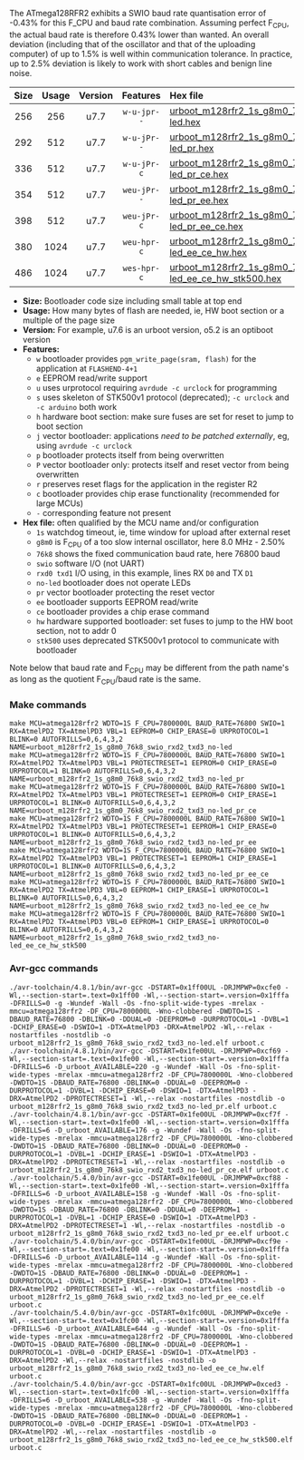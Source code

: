 The ATmega128RFR2 exhibits a SWIO baud rate quantisation error of -0.43% for this F_CPU and baud rate combination. Assuming perfect F<sub>CPU</sub>, the actual baud rate is therefore 0.43% lower than wanted. An overall deviation (including that of the oscillator and that of the uploading computer) of up to 1.5% is well within communication tolerance. In practice, up to 2.5% deviation is likely to work with short cables and benign line noise.

|Size|Usage|Version|Features|Hex file|
|:-:|:-:|:-:|:-:|:--|
|256|256|u7.7|`w-u-jpr--`|[urboot_m128rfr2_1s_g8m0_76k8_swio_rxd2_txd3_no-led.hex](https://raw.githubusercontent.com/stefanrueger/urboot.hex/main/mcus/atmega128rfr2/watchdog_1_s/internal_oscillator_g-2.50%25/%2B8m000000_hz/%2B%2B76k8_baud/uart1_rxd2_txd3/no-led/urboot_m128rfr2_1s_g8m0_76k8_swio_rxd2_txd3_no-led.hex)|
|292|512|u7.7|`w-u-jPr--`|[urboot_m128rfr2_1s_g8m0_76k8_swio_rxd2_txd3_no-led_pr.hex](https://raw.githubusercontent.com/stefanrueger/urboot.hex/main/mcus/atmega128rfr2/watchdog_1_s/internal_oscillator_g-2.50%25/%2B8m000000_hz/%2B%2B76k8_baud/uart1_rxd2_txd3/no-led/urboot_m128rfr2_1s_g8m0_76k8_swio_rxd2_txd3_no-led_pr.hex)|
|336|512|u7.7|`w-u-jPr-c`|[urboot_m128rfr2_1s_g8m0_76k8_swio_rxd2_txd3_no-led_pr_ce.hex](https://raw.githubusercontent.com/stefanrueger/urboot.hex/main/mcus/atmega128rfr2/watchdog_1_s/internal_oscillator_g-2.50%25/%2B8m000000_hz/%2B%2B76k8_baud/uart1_rxd2_txd3/no-led/urboot_m128rfr2_1s_g8m0_76k8_swio_rxd2_txd3_no-led_pr_ce.hex)|
|354|512|u7.7|`weu-jPr--`|[urboot_m128rfr2_1s_g8m0_76k8_swio_rxd2_txd3_no-led_pr_ee.hex](https://raw.githubusercontent.com/stefanrueger/urboot.hex/main/mcus/atmega128rfr2/watchdog_1_s/internal_oscillator_g-2.50%25/%2B8m000000_hz/%2B%2B76k8_baud/uart1_rxd2_txd3/no-led/urboot_m128rfr2_1s_g8m0_76k8_swio_rxd2_txd3_no-led_pr_ee.hex)|
|398|512|u7.7|`weu-jPr-c`|[urboot_m128rfr2_1s_g8m0_76k8_swio_rxd2_txd3_no-led_pr_ee_ce.hex](https://raw.githubusercontent.com/stefanrueger/urboot.hex/main/mcus/atmega128rfr2/watchdog_1_s/internal_oscillator_g-2.50%25/%2B8m000000_hz/%2B%2B76k8_baud/uart1_rxd2_txd3/no-led/urboot_m128rfr2_1s_g8m0_76k8_swio_rxd2_txd3_no-led_pr_ee_ce.hex)|
|380|1024|u7.7|`weu-hpr-c`|[urboot_m128rfr2_1s_g8m0_76k8_swio_rxd2_txd3_no-led_ee_ce_hw.hex](https://raw.githubusercontent.com/stefanrueger/urboot.hex/main/mcus/atmega128rfr2/watchdog_1_s/internal_oscillator_g-2.50%25/%2B8m000000_hz/%2B%2B76k8_baud/uart1_rxd2_txd3/no-led/urboot_m128rfr2_1s_g8m0_76k8_swio_rxd2_txd3_no-led_ee_ce_hw.hex)|
|486|1024|u7.7|`wes-hpr-c`|[urboot_m128rfr2_1s_g8m0_76k8_swio_rxd2_txd3_no-led_ee_ce_hw_stk500.hex](https://raw.githubusercontent.com/stefanrueger/urboot.hex/main/mcus/atmega128rfr2/watchdog_1_s/internal_oscillator_g-2.50%25/%2B8m000000_hz/%2B%2B76k8_baud/uart1_rxd2_txd3/no-led/urboot_m128rfr2_1s_g8m0_76k8_swio_rxd2_txd3_no-led_ee_ce_hw_stk500.hex)|

- **Size:** Bootloader code size including small table at top end
- **Usage:** How many bytes of flash are needed, ie, HW boot section or a multiple of the page size
- **Version:** For example, u7.6 is an urboot version, o5.2 is an optiboot version
- **Features:**
  + `w` bootloader provides `pgm_write_page(sram, flash)` for the application at `FLASHEND-4+1`
  + `e` EEPROM read/write support
  + `u` uses urprotocol requiring `avrdude -c urclock` for programming
  + `s` uses skeleton of STK500v1 protocol (deprecated); `-c urclock` and `-c arduino` both work
  + `h` hardware boot section: make sure fuses are set for reset to jump to boot section
  + `j` vector bootloader: applications *need to be patched externally*, eg, using `avrdude -c urclock`
  + `p` bootloader protects itself from being overwritten
  + `P` vector bootloader only: protects itself and reset vector from being overwritten
  + `r` preserves reset flags for the application in the register R2
  + `c` bootloader provides chip erase functionality (recommended for large MCUs)
  + `-` corresponding feature not present
- **Hex file:** often qualified by the MCU name and/or configuration
  + `1s` watchdog timeout, ie, time window for upload after external reset
  + `g8m0` is F<sub>CPU</sub> of a too slow internal oscillator, here 8.0 MHz - 2.50%
  + `76k8` shows the fixed communication baud rate, here 76800 baud
  + `swio` software I/O (not UART)
  + `rxd0 txd1` I/O using, in this example, lines RX `D0` and TX `D1`
  + `no-led` bootloader does not operate LEDs
  + `pr` vector bootloader protecting the reset vector
  + `ee` bootloader supports EEPROM read/write
  + `ce` bootloader provides a chip erase command
  + `hw` hardware supported bootloader: set fuses to jump to the HW boot section, not to addr 0
  + `stk500` uses deprecated STK500v1 protocol to communicate with bootloader


Note below that baud rate and F<sub>CPU</sub> may be different from the path name's as long as the quotient F<sub>CPU</sub>/baud rate is the same.

### Make commands
```
make MCU=atmega128rfr2 WDTO=1S F_CPU=7800000L BAUD_RATE=76800 SWIO=1 RX=AtmelPD2 TX=AtmelPD3 VBL=1 EEPROM=0 CHIP_ERASE=0 URPROTOCOL=1 BLINK=0 AUTOFRILLS=0,6,4,3,2 NAME=urboot_m128rfr2_1s_g8m0_76k8_swio_rxd2_txd3_no-led
make MCU=atmega128rfr2 WDTO=1S F_CPU=7800000L BAUD_RATE=76800 SWIO=1 RX=AtmelPD2 TX=AtmelPD3 VBL=1 PROTECTRESET=1 EEPROM=0 CHIP_ERASE=0 URPROTOCOL=1 BLINK=0 AUTOFRILLS=0,6,4,3,2 NAME=urboot_m128rfr2_1s_g8m0_76k8_swio_rxd2_txd3_no-led_pr
make MCU=atmega128rfr2 WDTO=1S F_CPU=7800000L BAUD_RATE=76800 SWIO=1 RX=AtmelPD2 TX=AtmelPD3 VBL=1 PROTECTRESET=1 EEPROM=0 CHIP_ERASE=1 URPROTOCOL=1 BLINK=0 AUTOFRILLS=0,6,4,3,2 NAME=urboot_m128rfr2_1s_g8m0_76k8_swio_rxd2_txd3_no-led_pr_ce
make MCU=atmega128rfr2 WDTO=1S F_CPU=7800000L BAUD_RATE=76800 SWIO=1 RX=AtmelPD2 TX=AtmelPD3 VBL=1 PROTECTRESET=1 EEPROM=1 CHIP_ERASE=0 URPROTOCOL=1 BLINK=0 AUTOFRILLS=0,6,4,3,2 NAME=urboot_m128rfr2_1s_g8m0_76k8_swio_rxd2_txd3_no-led_pr_ee
make MCU=atmega128rfr2 WDTO=1S F_CPU=7800000L BAUD_RATE=76800 SWIO=1 RX=AtmelPD2 TX=AtmelPD3 VBL=1 PROTECTRESET=1 EEPROM=1 CHIP_ERASE=1 URPROTOCOL=1 BLINK=0 AUTOFRILLS=0,6,4,3,2 NAME=urboot_m128rfr2_1s_g8m0_76k8_swio_rxd2_txd3_no-led_pr_ee_ce
make MCU=atmega128rfr2 WDTO=1S F_CPU=7800000L BAUD_RATE=76800 SWIO=1 RX=AtmelPD2 TX=AtmelPD3 VBL=0 EEPROM=1 CHIP_ERASE=1 URPROTOCOL=1 BLINK=0 AUTOFRILLS=0,6,4,3,2 NAME=urboot_m128rfr2_1s_g8m0_76k8_swio_rxd2_txd3_no-led_ee_ce_hw
make MCU=atmega128rfr2 WDTO=1S F_CPU=7800000L BAUD_RATE=76800 SWIO=1 RX=AtmelPD2 TX=AtmelPD3 VBL=0 EEPROM=1 CHIP_ERASE=1 URPROTOCOL=0 BLINK=0 AUTOFRILLS=0,6,4,3,2 NAME=urboot_m128rfr2_1s_g8m0_76k8_swio_rxd2_txd3_no-led_ee_ce_hw_stk500
```

### Avr-gcc commands
```
./avr-toolchain/4.8.1/bin/avr-gcc -DSTART=0x1ff00UL -DRJMPWP=0xcfe0 -Wl,--section-start=.text=0x1ff00 -Wl,--section-start=.version=0x1fffa -DFRILLS=0 -g -Wundef -Wall -Os -fno-split-wide-types -mrelax -mmcu=atmega128rfr2 -DF_CPU=7800000L -Wno-clobbered -DWDTO=1S -DBAUD_RATE=76800 -DBLINK=0 -DDUAL=0 -DEEPROM=0 -DURPROTOCOL=1 -DVBL=1 -DCHIP_ERASE=0 -DSWIO=1 -DTX=AtmelPD3 -DRX=AtmelPD2 -Wl,--relax -nostartfiles -nostdlib -o urboot_m128rfr2_1s_g8m0_76k8_swio_rxd2_txd3_no-led.elf urboot.c
./avr-toolchain/4.8.1/bin/avr-gcc -DSTART=0x1fe00UL -DRJMPWP=0xcf69 -Wl,--section-start=.text=0x1fe00 -Wl,--section-start=.version=0x1fffa -DFRILLS=6 -D_urboot_AVAILABLE=220 -g -Wundef -Wall -Os -fno-split-wide-types -mrelax -mmcu=atmega128rfr2 -DF_CPU=7800000L -Wno-clobbered -DWDTO=1S -DBAUD_RATE=76800 -DBLINK=0 -DDUAL=0 -DEEPROM=0 -DURPROTOCOL=1 -DVBL=1 -DCHIP_ERASE=0 -DSWIO=1 -DTX=AtmelPD3 -DRX=AtmelPD2 -DPROTECTRESET=1 -Wl,--relax -nostartfiles -nostdlib -o urboot_m128rfr2_1s_g8m0_76k8_swio_rxd2_txd3_no-led_pr.elf urboot.c
./avr-toolchain/4.8.1/bin/avr-gcc -DSTART=0x1fe00UL -DRJMPWP=0xcf7f -Wl,--section-start=.text=0x1fe00 -Wl,--section-start=.version=0x1fffa -DFRILLS=6 -D_urboot_AVAILABLE=176 -g -Wundef -Wall -Os -fno-split-wide-types -mrelax -mmcu=atmega128rfr2 -DF_CPU=7800000L -Wno-clobbered -DWDTO=1S -DBAUD_RATE=76800 -DBLINK=0 -DDUAL=0 -DEEPROM=0 -DURPROTOCOL=1 -DVBL=1 -DCHIP_ERASE=1 -DSWIO=1 -DTX=AtmelPD3 -DRX=AtmelPD2 -DPROTECTRESET=1 -Wl,--relax -nostartfiles -nostdlib -o urboot_m128rfr2_1s_g8m0_76k8_swio_rxd2_txd3_no-led_pr_ce.elf urboot.c
./avr-toolchain/5.4.0/bin/avr-gcc -DSTART=0x1fe00UL -DRJMPWP=0xcf88 -Wl,--section-start=.text=0x1fe00 -Wl,--section-start=.version=0x1fffa -DFRILLS=6 -D_urboot_AVAILABLE=158 -g -Wundef -Wall -Os -fno-split-wide-types -mrelax -mmcu=atmega128rfr2 -DF_CPU=7800000L -Wno-clobbered -DWDTO=1S -DBAUD_RATE=76800 -DBLINK=0 -DDUAL=0 -DEEPROM=1 -DURPROTOCOL=1 -DVBL=1 -DCHIP_ERASE=0 -DSWIO=1 -DTX=AtmelPD3 -DRX=AtmelPD2 -DPROTECTRESET=1 -Wl,--relax -nostartfiles -nostdlib -o urboot_m128rfr2_1s_g8m0_76k8_swio_rxd2_txd3_no-led_pr_ee.elf urboot.c
./avr-toolchain/5.4.0/bin/avr-gcc -DSTART=0x1fe00UL -DRJMPWP=0xcf9e -Wl,--section-start=.text=0x1fe00 -Wl,--section-start=.version=0x1fffa -DFRILLS=6 -D_urboot_AVAILABLE=114 -g -Wundef -Wall -Os -fno-split-wide-types -mrelax -mmcu=atmega128rfr2 -DF_CPU=7800000L -Wno-clobbered -DWDTO=1S -DBAUD_RATE=76800 -DBLINK=0 -DDUAL=0 -DEEPROM=1 -DURPROTOCOL=1 -DVBL=1 -DCHIP_ERASE=1 -DSWIO=1 -DTX=AtmelPD3 -DRX=AtmelPD2 -DPROTECTRESET=1 -Wl,--relax -nostartfiles -nostdlib -o urboot_m128rfr2_1s_g8m0_76k8_swio_rxd2_txd3_no-led_pr_ee_ce.elf urboot.c
./avr-toolchain/5.4.0/bin/avr-gcc -DSTART=0x1fc00UL -DRJMPWP=0xce9e -Wl,--section-start=.text=0x1fc00 -Wl,--section-start=.version=0x1fffa -DFRILLS=6 -D_urboot_AVAILABLE=644 -g -Wundef -Wall -Os -fno-split-wide-types -mrelax -mmcu=atmega128rfr2 -DF_CPU=7800000L -Wno-clobbered -DWDTO=1S -DBAUD_RATE=76800 -DBLINK=0 -DDUAL=0 -DEEPROM=1 -DURPROTOCOL=1 -DVBL=0 -DCHIP_ERASE=1 -DSWIO=1 -DTX=AtmelPD3 -DRX=AtmelPD2 -Wl,--relax -nostartfiles -nostdlib -o urboot_m128rfr2_1s_g8m0_76k8_swio_rxd2_txd3_no-led_ee_ce_hw.elf urboot.c
./avr-toolchain/5.4.0/bin/avr-gcc -DSTART=0x1fc00UL -DRJMPWP=0xced3 -Wl,--section-start=.text=0x1fc00 -Wl,--section-start=.version=0x1fffa -DFRILLS=6 -D_urboot_AVAILABLE=538 -g -Wundef -Wall -Os -fno-split-wide-types -mrelax -mmcu=atmega128rfr2 -DF_CPU=7800000L -Wno-clobbered -DWDTO=1S -DBAUD_RATE=76800 -DBLINK=0 -DDUAL=0 -DEEPROM=1 -DURPROTOCOL=0 -DVBL=0 -DCHIP_ERASE=1 -DSWIO=1 -DTX=AtmelPD3 -DRX=AtmelPD2 -Wl,--relax -nostartfiles -nostdlib -o urboot_m128rfr2_1s_g8m0_76k8_swio_rxd2_txd3_no-led_ee_ce_hw_stk500.elf urboot.c
```

